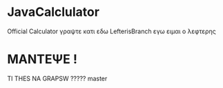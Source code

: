 # JavaCalclulator
Official Calculator
γραψτε κατι εδω
LefterisBranch
εγω ειμαι ο λεφτερης


ΜΑΝΤΕΨΕ !
=======
TI THES NA GRAPSW ?????
 master
